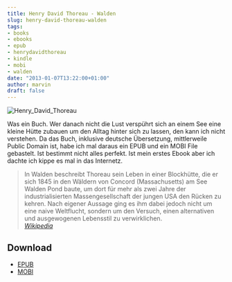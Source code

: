 ```yaml
---
title: Henry David Thoreau - Walden
slug: henry-david-thoreau-walden
tags:
- books
- ebooks
- epub
- henrydavidthoreau
- kindle
- mobi
- walden
date: "2013-01-07T13:22:00+01:00"
author: marvin
draft: false
---
```

![Henry_David_Thoreau](/images/Henry_David_Thoreau.jpg)

Was ein Buch. Wer danach nicht die Lust verspührt sich an einem See eine
kleine Hütte zubauen um den Alltag hinter sich zu lassen, den kann ich
nicht verstehen. Da das Buch, inklusive deutsche Übersetzung,
mittlerweile Public Domain ist, habe ich mal daraus ein EPUB und ein
MOBI File gebastelt. Ist bestimmt nicht alles perfekt. Ist mein erstes
Ebook aber ich dachte ich kippe es mal in das Internetz.

> In Walden beschreibt Thoreau sein Leben in einer Blockhütte, die er
> sich 1845 in den Wäldern von Concord (Massachusetts) am See Walden
> Pond baute, um dort für mehr als zwei Jahre der industrialisierten
> Massengesellschaft der jungen USA den Rücken zu kehren. Nach eigener
> Aussage ging es ihm dabei jedoch nicht um eine naive Weltflucht,
> sondern um den Versuch, einen alternativen und ausgewogenen Lebensstil
> zu verwirklichen.  
>  <cite>[Wikipedia](https://de.wikipedia.org/wiki/Walden)</cite>

Download
--------

-   [EPUB](https://docs.google.com/open?id=0B444B1kAH80sU2MtaXB5VkJjeUk)
-   [MOBI](https://docs.google.com/open?id=0B444B1kAH80saVBWTWtlYS1Qa0U)